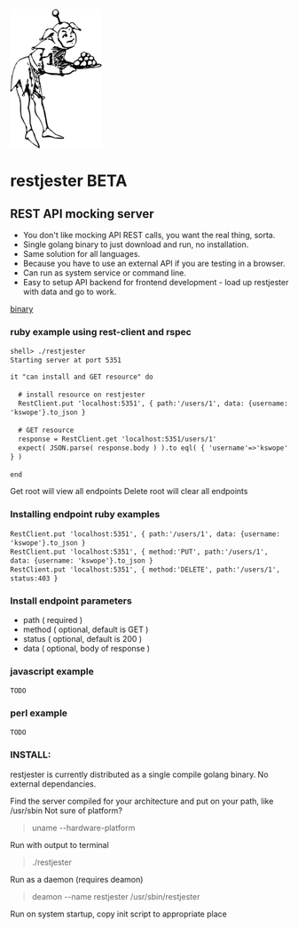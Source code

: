 

<img height="250" src="https://github.com/kswope/restjester/blob/master/assets/jester.png" />

# restjester BETA

## REST API mocking server


* You don't like mocking API REST calls, you want the real thing, sorta.
* Single golang binary to just download and run, no installation.
* Same solution for all languages.
* Because you have to use an external API if you are testing in a browser.
* Can run as system service or command line.
* Easy to setup API backend for frontend development - load up restjester with data and go to work.


[binary](https://github.com/kswope/restjester/blob/master/server/bin/restjester?raw=true)


### ruby example using rest-client and rspec

```
shell> ./restjester
Starting server at port 5351
```

```
it "can install and GET resource" do

  # install resource on restjester
  RestClient.put 'localhost:5351', { path:'/users/1', data: {username: 'kswope'}.to_json }

  # GET resource
  response = RestClient.get 'localhost:5351/users/1' 
  expect( JSON.parse( response.body ) ).to eql( { 'username'=>'kswope' } )

end
```

Get root will view all endpoints
Delete root will clear all endpoints

### Installing endpoint ruby examples
```
RestClient.put 'localhost:5351', { path:'/users/1', data: {username: 'kswope'}.to_json }
RestClient.put 'localhost:5351', { method:'PUT', path:'/users/1', data: {username: 'kswope'}.to_json }
RestClient.put 'localhost:5351', { method:'DELETE', path:'/users/1', status:403 }
```


### Install endpoint parameters
* path ( required )
* method ( optional, default is GET )
* status ( optional, default is 200 )
* data ( optional, body of response )


### javascript example
```
TODO
```


### perl example
```
TODO
```

### INSTALL:

restjester is currently distributed as a single compile golang binary.  No external dependancies.

Find the server compiled for your architecture and put on your path, like /usr/sbin
Not sure of platform?  
> uname --hardware-platform

Run with output to terminal
> ./restjester

Run as a daemon (requires deamon)
> deamon --name restjester /usr/sbin/restjester

Run on system startup, copy init script to appropriate place


